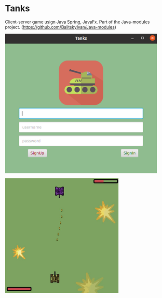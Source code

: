 # Tanks

Client-server game usign Java Spring, JavaFx. Part of the Java-modules project. (https://github.com/BalitskyIvan/Java-modules)

![alt text](https://github.com/BalitskyIvan/Tanks/blob/main/Screenshot/Screenshot%20from%202021-03-06%2023-17-20.png)

![alt text](https://github.com/BalitskyIvan/Tanks/blob/main/Screenshot/Screenshot%20from%202021-03-06%2023-09-31.png)
